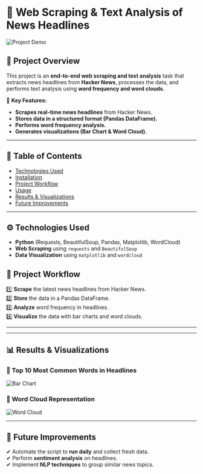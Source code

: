 


# 📰 Web Scraping & Text Analysis of News Headlines  

![Project Demo]("HackNews.gif")  

## 📌 Project Overview  
This project is an **end-to-end web scraping and text analysis** task that extracts news headlines from **Hacker News**, processes the data, and performs text analysis using **word frequency and word clouds**.  

🚀 **Key Features:**  
- **Scrapes real-time news headlines** from Hacker News.  
- **Stores data in a structured format (Pandas DataFrame).**  
- **Performs word frequency analysis.**  
- **Generates visualizations (Bar Chart & Word Cloud).**  

---

## 📂 Table of Contents  
- [Technologies Used](#technologies-used)  
- [Installation](#installation)  
- [Project Workflow](#project-workflow)  
- [Usage](#usage)  
- [Results & Visualizations](#results--visualizations)  
- [Future Improvements](#future-improvements)  


---

## ⚙ **Technologies Used**  
- **Python** (Requests, BeautifulSoup, Pandas, Matplotlib, WordCloud)  
- **Web Scraping** using `requests` and `BeautifulSoup`  
- **Data Visualization** using `matplotlib` and `wordcloud`  


## 📌 **Project Workflow**  

1️⃣ **Scrape** the latest news headlines from Hacker News.  
2️⃣ **Store** the data in a Pandas DataFrame.  
3️⃣ **Analyze** word frequency in headlines.  
4️⃣ **Visualize** the data with bar charts and word clouds.  

---


---

## 📊 **Results & Visualizations**  

### **📌 Top 10 Most Common Words in Headlines**  
![Bar Chart](bar_chart.png)  

### **📌 Word Cloud Representation**  
![Word Cloud](wordcloud.png)  

---

## 🔮 **Future Improvements**  
✔ Automate the script to **run daily** and collect fresh data.  
✔ Perform **sentiment analysis** on headlines.  
✔ Implement **NLP techniques** to group similar news topics.  

